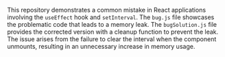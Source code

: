This repository demonstrates a common mistake in React applications involving the `useEffect` hook and `setInterval`. The `bug.js` file showcases the problematic code that leads to a memory leak. The `bugSolution.js` file provides the corrected version with a cleanup function to prevent the leak.  The issue arises from the failure to clear the interval when the component unmounts, resulting in an unnecessary increase in memory usage.